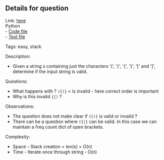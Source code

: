 ## Details for question

Link: [here](https://leetcode.com/problems/valid-parentheses/description/?envType=study-plan-v2&envId=top-interview-150) <br>
Python  
    - [Code file](lc20.py)  
    - [Test file](lc20_test.py)

Tags: easy, stack

Description:

- Given a string s containing just the characters '(', ')', '{', '}', '[' and ']', determine if the input string is valid.

Questions:

- What happens with ? `({)}` < is invalid - here correct order is important
- Why is this invalid `{{)` ?

Observations:

- The question does not make clear if `({)}` is valid or invalid ?
- There can be a question where `({)}` can be valid. In this case we can maintain a freq count dict of open brackets.

Complexity:

- Space - Stack creation = len(s) = O(n)
- Time - Iterate once through string - O(n)
